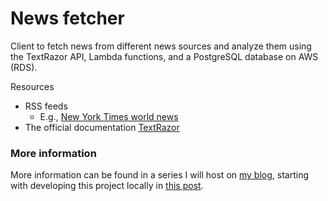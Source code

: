 # News fetcher

Client to fetch news from different news sources and analyze them using the TextRazor API, Lambda functions, and a PostgreSQL database on AWS (RDS).

Resources
- RSS feeds
    - E.g., [New York Times world news](https://rss.nytimes.com/services/xml/rss/nyt/World.xml)
- The official documentation [TextRazor](https://www.textrazor.com/docs/python)

### More information

More information can be found in a series I will host on [my blog](https://reneluijk.netlify.com/), starting with developing this project locally in [this post](https://reneluijk.netlify.com/blog/2020/01/30/setting-up-postgres-docker/).
